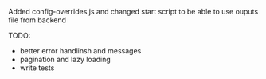 Added config-overrides.js and changed start script to be able to use ouputs file from backend

TODO:
- better error handlinsh and messages
- pagination and lazy loading
- write tests
